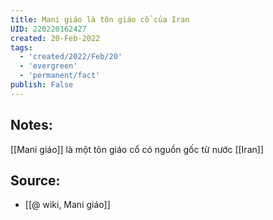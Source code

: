 ```yaml
---
title: Mani giáo là tôn giáo cổ của Iran
UID: 220220162427
created: 20-Feb-2022
tags:
  - 'created/2022/Feb/20'
  - 'evergreen'
  - 'permanent/fact'
publish: False
---
```

## Notes:
[[Mani giáo]] là một tôn giáo cổ có nguồn gốc từ nước [[Iran]]

## Source:
- [[@ wiki, Mani giáo]]


